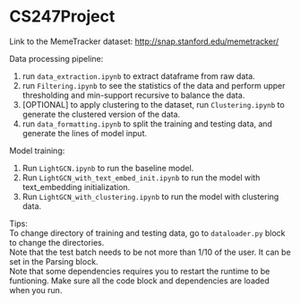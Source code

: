 # CS247Project
Link to the MemeTracker dataset:
http://snap.stanford.edu/memetracker/

Data processing pipeline: 
1. run `data_extraction.ipynb` to extract dataframe from raw data. 
2. run `Filtering.ipynb` to see the statistics of the data and perform upper thresholding and min-support recursive to balance the data. 
3. [OPTIONAL] to apply clustering to the dataset, run `Clustering.ipynb` to generate the clustered version of the data. 
4. run `data_formatting.ipynb` to split the training and testing data, and generate the lines of model input. 


Model training: 
1. Run `LightGCN.ipynb` to run the baseline model. 
2. Run `LightGCN_with_text_embed_init.ipynb` to run the model with text_embedding initialization. 
3. Run `LightGCN_with_clustering.ipynb` to run the model with clustering data. 

Tips: \
To change directory of training and testing data, go to `dataloader.py` block to change the directories. \
Note that the test batch needs to be not more than 1/10 of the user. It can be set in the Parsing block. \
Note that some dependencies requires you to restart the runtime to be funtioning. Make sure all the code block and dependencies are loaded when you run. 
